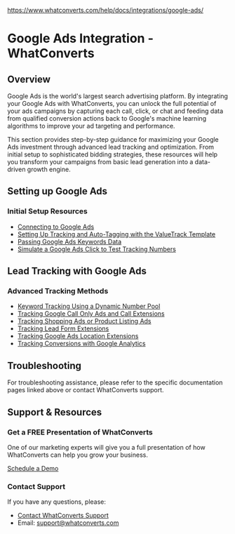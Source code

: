 https://www.whatconverts.com/help/docs/integrations/google-ads/

# Google Ads Integration - WhatConverts

## Overview

Google Ads is the world's largest search advertising platform. By integrating your Google Ads with WhatConverts, you can unlock the full potential of your ads campaigns by capturing each call, click, or chat and feeding data from qualified conversion actions back to Google's machine learning algorithms to improve your ad targeting and performance.

This section provides step-by-step guidance for maximizing your Google Ads investment through advanced lead tracking and optimization. From initial setup to sophisticated bidding strategies, these resources will help you transform your campaigns from basic lead generation into a data-driven growth engine.

## Setting up Google Ads

### Initial Setup Resources

- [Connecting to Google Ads](https://www.whatconverts.com/help/docs/integrations/google-ads/how-do-i-integrate-with-google-ads/)
- [Setting Up Tracking and Auto-Tagging with the ValueTrack Template](https://www.whatconverts.com/help/docs/integrations/google-ads/adding-tracking-template-in-google-ads-interface/)
- [Passing Google Ads Keywords Data](https://www.whatconverts.com/help/docs/integrations/google-ads/passing-google-ads-keyword-data/)
- [Simulate a Google Ads Click to Test Tracking Numbers](https://www.whatconverts.com/help/docs/integrations/google-ads/testing-your-tracking-number-simulate-a-google-ads-click/)

## Lead Tracking with Google Ads

### Advanced Tracking Methods

- [Keyword Tracking Using a Dynamic Number Pool](https://www.whatconverts.com/help/docs/integrations/google-ads/dynamic-number-pool-for-google-ads/)
- [Tracking Google Call Only Ads and Call Extensions](https://www.whatconverts.com/help/docs/integrations/google-ads/tracking-and-recording-google-call-only-ads-and-call-extensions/)
- [Tracking Shopping Ads or Product Listing Ads](https://www.whatconverts.com/help/docs/integrations/google-ads/valuetrack-templates-for-shopping-ads-or-product-listing-ads/)
- [Tracking Lead Form Extensions](https://www.whatconverts.com/help/docs/integrations/google-ads/google-lead-form-extension-tracking/)
- [Tracking Google Ads Location Extensions](https://www.whatconverts.com/help/docs/integrations/google-ads/call-tracking-for-google-ads-location-extension/)
- [Tracking Conversions with Google Analytics](https://www.whatconverts.com/help/docs/integrations/google-ads/google-ads-conversion-with-google-analytics/)

## Troubleshooting

For troubleshooting assistance, please refer to the specific documentation pages linked above or contact WhatConverts support.

## Support & Resources

### Get a FREE Presentation of WhatConverts

One of our marketing experts will give you a full presentation of how WhatConverts can help you grow your business.

[Schedule a Demo](https://www.whatconverts.com/request-a-demo/lets-talk)

### Contact Support

If you have any questions, please:
- [Contact WhatConverts Support](https://www.whatconverts.com/contact)
- Email: [support@whatconverts.com](mailto:support@whatconverts.com)
